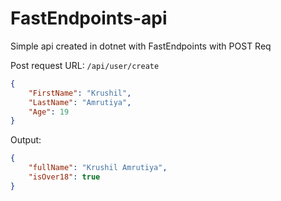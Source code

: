 # FastEndpoints-api
Simple api created in dotnet with FastEndpoints with POST Req

Post request URL: ```/api/user/create```
```json
{
	"FirstName": "Krushil",
	"LastName": "Amrutiya",
	"Age": 19
}
```

Output:
```json
{
    "fullName": "Krushil Amrutiya",
    "isOver18": true
}
```
